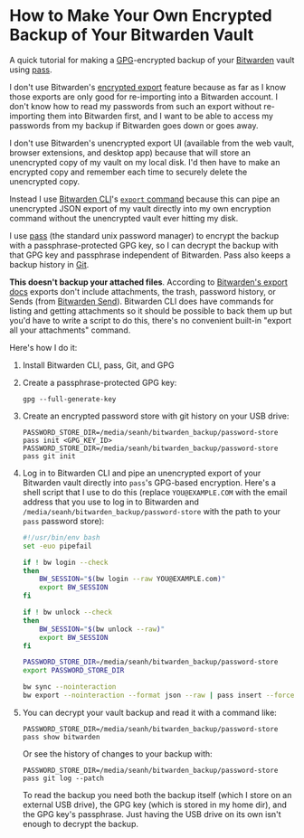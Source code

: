 How to Make Your Own Encrypted Backup of Your Bitwarden Vault
=============================================================

A quick tutorial for making a [GPG](https://gnupg.org/)-encrypted backup of your [Bitwarden](https://bitwarden.com/) vault using
[pass](https://www.passwordstore.org/).

I don't use Bitwarden's [encrypted export](https://bitwarden.com/help/encrypted-export/) feature because as far as I know those exports are only good for
re-importing into a Bitwarden account. I don't know how to read my passwords from such an export without re-importing them into Bitwarden first, and I
want to be able to access my passwords from my backup if Bitwarden goes down or goes away.

I don't use Bitwarden's unencrypted export UI (available from the web vault, browser extensions, and desktop app) because that will store an
unencrypted copy of my vault on my local disk. I'd then have to make an encrypted copy and remember each time to securely delete the unencrypted copy.

Instead I use [Bitwarden CLI](https://bitwarden.com/help/cli/)'s [`export` command](https://bitwarden.com/help/cli/#export) because this can pipe an
unencrypted JSON export of my vault directly into my own encryption command without the unencrypted vault ever hitting my disk.

I use [pass](https://www.passwordstore.org/) (the standard unix password manager) to encrypt the backup with a passphrase-protected GPG key, so I can decrypt the backup
with that GPG key and passphrase independent of Bitwarden. Pass also keeps a backup history in [Git](https://git-scm.com/).

**This doesn't backup your attached files**. According to [Bitwarden's export docs](https://bitwarden.com/help/export-your-data/) exports don't include
attachments, the trash, password history, or Sends (from [Bitwarden Send](https://bitwarden.com/products/send/)). Bitwarden CLI does have commands for
listing and getting attachments so it should be possible to back them up but you'd have to write a script to do this, there's no convenient built-in
"export all your attachments" command.

Here's how I do it:

1. Install Bitwarden CLI, pass, Git, and GPG

2. Create a passphrase-protected GPG key:

   ```terminal
   gpg --full-generate-key
   ```

3. Create an encrypted password store with git history on your USB drive:

   ```terminal
   PASSWORD_STORE_DIR=/media/seanh/bitwarden_backup/password-store pass init <GPG_KEY_ID>
   PASSWORD_STORE_DIR=/media/seanh/bitwarden_backup/password-store pass git init
   ```

4. Log in to Bitwarden CLI and pipe an unencrypted export of your Bitwarden vault directly into `pass`'s GPG-based encryption.
   Here's a shell script that I use to do this (replace `YOU@EXAMPLE.COM` with the email address that you use to log in to Bitwarden and
   `/media/seanh/bitwarden_backup/password-store` with the path to your `pass` password store):

   ```bash
   #!/usr/bin/env bash
   set -euo pipefail

   if ! bw login --check
   then
       BW_SESSION="$(bw login --raw YOU@EXAMPLE.com)"
       export BW_SESSION
   fi

   if ! bw unlock --check
   then
       BW_SESSION="$(bw unlock --raw)"
       export BW_SESSION
   fi

   PASSWORD_STORE_DIR=/media/seanh/bitwarden_backup/password-store
   export PASSWORD_STORE_DIR

   bw sync --nointeraction
   bw export --nointeraction --format json --raw | pass insert --force --multiline bitwarden
   ```

5. You can decrypt your vault backup and read it with a command like:

   ```terminal
   PASSWORD_STORE_DIR=/media/seanh/bitwarden_backup/password-store pass show bitwarden
   ```

   Or see the history of changes to your backup with:

   ```terminal
   PASSWORD_STORE_DIR=/media/seanh/bitwarden_backup/password-store pass git log --patch
   ```

   To read the backup you need both the backup itself (which I store on an external USB drive), the GPG key (which is stored in my home dir), and the
   GPG key's passphrase. Just having the USB drive on its own isn't enough to decrypt the backup.
